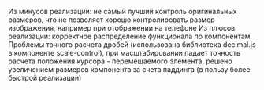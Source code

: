 Из минусов реализации: не самый лучший контроль оригинальных размеров, что не позволяет хорошо контролировать размер изображения, например при отображении на телефоне
Из плюсов реализации: корректное распределение функционала по компонентам
Проблемы точного расчета дробей (использована библиотека decimal.js в компоненте scale-control), при масштабировании падает точность расчета положения курсора - перемещаемого элемента, решено увеличением размеров компонента за счета паддинга (в пользу более быстрой реализации)